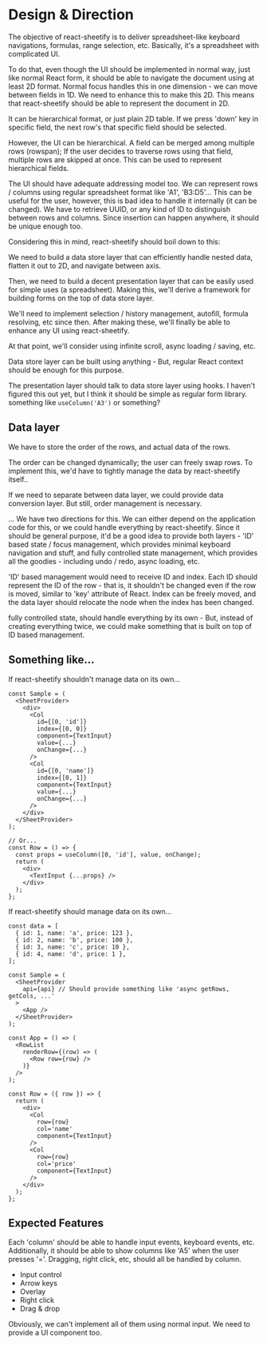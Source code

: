 # Design & Direction
The objective of react-sheetify is to deliver spreadsheet-like keyboard
navigations, formulas, range selection, etc. Basically, it's a spreadsheet with
complicated UI.

To do that, even though the UI should be implemented in normal way, just
like normal React form, it should be able to navigate the document using at
least 2D format. Normal focus handles this in one dimension - we can move
between fields in 1D. We need to enhance this to make this 2D. This means that
react-sheetify should be able to represent the document in 2D.

It can be hierarchical format, or just plain 2D table. If we press 'down' key
in specific field, the next row's that specific field should be selected.

However, the UI can be hierarchical. A field can be merged among multiple
rows (rowspan); If the user decides to traverse rows using that field, multiple
rows are skipped at once. This can be used to represent hierarchical fields.

The UI should have adequate addressing model too. We can represent rows / 
columns using regular spreadsheet format like 'A1', 'B3:D5'... This can be
useful for the user, however, this is bad idea to handle it internally (it can
be changed). We have to retrieve UUID, or any kind of ID to distinguish
between rows and columns. Since insertion can happen anywhere, it should be
unique enough too.

Considering this in mind, react-sheetify should boil down to this:

We need to build a data store layer that can efficiently handle nested data,
flatten it out to 2D, and navigate between axis.

Then, we need to build a decent presentation layer that can be easily
used for simple uses (a spreadsheet). Making this, we'll derive a framework
for building forms on the top of data store layer.

We'll need to implement selection / history management, autofill, formula
resolving, etc since then. After making these, we'll finally be able to enhance
any UI using react-sheetify.

At that point, we'll consider using infinite scroll, async loading / saving,
etc.

Data store layer can be built using anything - But, regular React context
should be enough for this purpose.

The presentation layer should talk to data store layer using hooks. I haven't
figured this out yet, but I think it should be simple as regular form library.
something like `useColumn('A3')` or something?

## Data layer
We have to store the order of the rows, and actual data of the rows.

The order can be changed dynamically; the user can freely swap rows. To
implement this, we'd have to tightly manage the data by react-sheetify itself..

If we need to separate between data layer, we could provide data conversion
layer. But still, order management is necessary.

... We have two directions for this. We can either depend on the application
code for this, or we could handle everything by react-sheetify. Since it should
be general purpose, it'd be a good idea to provide both layers - 'ID' based
state / focus management, which provides minimal keyboard navigation and
stuff, and fully controlled state management, which provides all the goodies -
including undo / redo, async loading, etc.

'ID' based management would need to receive ID and index. Each ID should
represent the ID of the row - that is, it shouldn't be changed even if the
row is moved, similar to 'key' attribute of React.
Index can be freely moved, and the data layer should relocate the node when
the index has been changed.

fully controlled state, should handle everything by its own - But, instead of
creating everything twice, we could make something that is built on top of
ID based management.

## Something like...

If react-sheetify shouldn't manage data on its own...

```tsx
const Sample = (
  <SheetProvider>
    <div>
      <Col
        id={[0, 'id']}
        index={[0, 0]}
        component={TextInput}
        value={...}
        onChange={...}
      />
      <Col
        id={[0, 'name']}
        index={[0, 1]}
        component={TextInput}
        value={...}
        onChange={...}
      />
    </div>
  </SheetProvider>
);

// Or...
const Row = () => {
  const props = useColumn([0, 'id'], value, onChange);
  return (
    <div>
      <TextInput {...props} />
    </div>
  );
};
```

If react-sheetify should manage data on its own...

```tsx
const data = [
  { id: 1, name: 'a', price: 123 },
  { id: 2, name: 'b', price: 100 },
  { id: 3, name: 'c', price: 10 },
  { id: 4, name: 'd', price: 1 },
];

const Sample = (
  <SheetProvider
    api={api} // Should provide something like 'async getRows, getCols, ...'
  >
    <App />
  </SheetProvider>
);

const App = () => (
  <RowList
    renderRow={(row) => (
      <Row row={row} />
    )}
  />
);

const Row = ({ row }) => {
  return (
    <div>
      <Col
        row={row}
        col='name'
        component={TextInput}
      />
      <Col
        row={row}
        col='price'
        component={TextInput}
      />
    </div>
  );
};
```

## Expected Features
Each 'column' should be able to handle input events, keyboard events, etc.
Additionally, it should be able to show columns like 'A5' when the user
presses '='. Dragging, right click, etc, should all be handled by column.

- Input control
- Arrow keys
- Overlay
- Right click
- Drag & drop

Obviously, we can't implement all of them using normal input. We need to
provide a UI component too.

